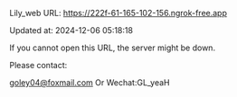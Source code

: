 Lily_web URL: https://222f-61-165-102-156.ngrok-free.app

Updated at: 2024-12-06 05:18:18

If you cannot open this URL, the server might be down.

Please contact: 

goley04@foxmail.com Or Wechat:GL_yeaH
